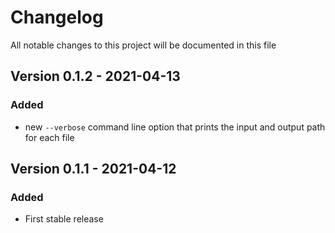 # Changelog

All notable changes to this project will be documented in this file

## Version 0.1.2 - 2021-04-13

### Added

- new `--verbose` command line option that prints the input and output path for each file


## Version 0.1.1 - 2021-04-12

### Added

- First stable release